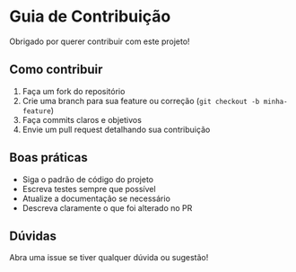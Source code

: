 # Guia de Contribuição

Obrigado por querer contribuir com este projeto!

## Como contribuir
1. Faça um fork do repositório
2. Crie uma branch para sua feature ou correção (`git checkout -b minha-feature`)
3. Faça commits claros e objetivos
4. Envie um pull request detalhando sua contribuição

## Boas práticas
- Siga o padrão de código do projeto
- Escreva testes sempre que possível
- Atualize a documentação se necessário
- Descreva claramente o que foi alterado no PR

## Dúvidas
Abra uma issue se tiver qualquer dúvida ou sugestão! 